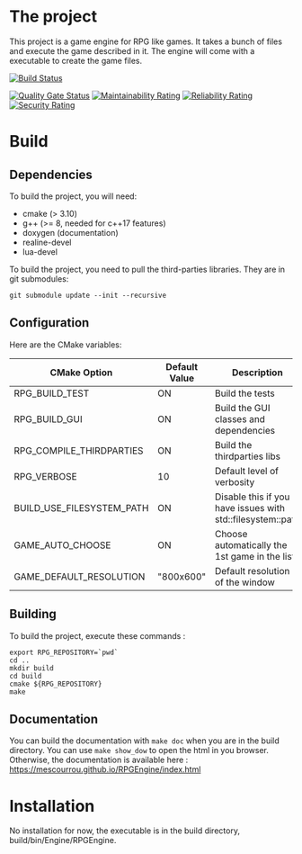 # The project
This project is a game engine for RPG like games. It takes a bunch of files and execute the game described in it.
The engine will come with a executable to create the game files.

[![Build Status](https://travis-ci.com/mescourrou/RPGEngine.svg?branch=master)](https://travis-ci.com/mescourrou/RPGEngine)

[![Quality Gate Status](https://sonarcloud.io/api/project_badges/measure?project=mescourrou_RPGEngine&metric=alert_status)](https://sonarcloud.io/dashboard?id=mescourrou_RPGEngine) [![Maintainability Rating](https://sonarcloud.io/api/project_badges/measure?project=mescourrou_RPGEngine&metric=sqale_rating)](https://sonarcloud.io/dashboard?id=mescourrou_RPGEngine) [![Reliability Rating](https://sonarcloud.io/api/project_badges/measure?project=mescourrou_RPGEngine&metric=reliability_rating)](https://sonarcloud.io/dashboard?id=mescourrou_RPGEngine) [![Security Rating](https://sonarcloud.io/api/project_badges/measure?project=mescourrou_RPGEngine&metric=security_rating)](https://sonarcloud.io/dashboard?id=mescourrou_RPGEngine)

# Build
## Dependencies
To build the project, you will need:
- cmake (> 3.10)
- g++ (>= 8, needed for c++17 features)
- doxygen (documentation)
- realine-devel
- lua-devel

To build the project, you need to pull the third-parties libraries. They are in git submodules:
```
git submodule update --init --recursive
```

## Configuration
Here are the CMake variables:

| CMake Option               | Default Value  | Description                                                |
|----------------------------|----------------|------------------------------------------------------------|
| RPG_BUILD_TEST             | ON             | Build the tests                                            |
| RPG_BUILD_GUI              | ON             | Build the GUI classes and dependencies                     |
| RPG_COMPILE_THIRDPARTIES   | ON             | Build the thirdparties libs   		                         |
| RPG_VERBOSE                | 10             | Default level of verbosity                                 |
| BUILD_USE_FILESYSTEM_PATH  | ON             | Disable this if you have issues with std::filesystem::path |
| GAME_AUTO_CHOOSE           | ON             | Choose automatically the 1st game in the list              |
| GAME_DEFAULT_RESOLUTION    | "800x600"      | Default resolution of the window                           |

## Building
To build the project, execute these commands :
```
export RPG_REPOSITORY=`pwd`
cd ..
mkdir build
cd build
cmake ${RPG_REPOSITORY}
make
```

## Documentation
You can build the documentation with `make doc` when you are in the build directory. You can use `make show_dow` to open the html in you browser.
Otherwise, the documentation is available here : https://mescourrou.github.io/RPGEngine/index.html

# Installation
No installation for now, the executable is in the build directory, build/bin/Engine/RPGEngine.
